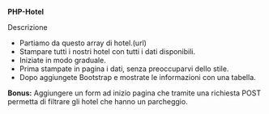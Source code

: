 **PHP-Hotel**

Descrizione

- Partiamo da questo array di hotel.(url)
- Stampare tutti i nostri hotel con tutti i dati disponibili.
- Iniziate in modo graduale.
- Prima stampate in pagina i dati, senza preoccuparvi dello stile.
- Dopo aggiungete Bootstrap e mostrate le informazioni con una tabella.

**Bonus:**
Aggiungere un form ad inizio pagina che tramite una richiesta POST permetta di filtrare gli hotel che hanno un parcheggio.
